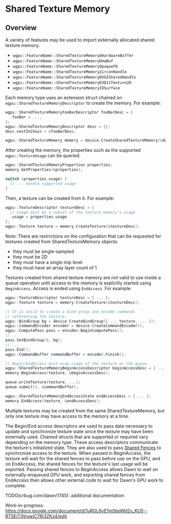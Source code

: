 # Shared Texture Memory

## Overview

A variety of features may be used to import externally allocated shared texture memory.

- `wgpu::FeatureName::SharedTextureMemoryAHardwareBuffer`
- `wgpu::FeatureName::SharedTextureMemoryDmaBuf`
- `wgpu::FeatureName::SharedTextureMemoryOpaqueFD`
- `wgpu::FeatureName::SharedTextureMemoryZirconHandle`
- `wgpu::FeatureName::SharedTextureMemoryDXGISharedHandle`
- `wgpu::FeatureName::SharedTextureMemoryD3D11Texture2D`
- `wgpu::FeatureName::SharedTextureMemoryIOSurface`

Each memory type uses an extension struct chained on `wgpu::SharedTextureMemoryDescriptor` to create the memory. For example:

```c++
wgpu::SharedTextureMemoryFooBarDescriptor fooBarDesc = {
  .fooBar = ...,
};
wgpu::SharedTextureMemoryDescriptor desc = {};
desc.nextInChain = &fooBarDesc;

wgpu::SharedTextureMemory memory = device.CreateSharedTextureMemory(&desc);
```

After creating the memory, the properties such as the supported `wgpu::TextureUsage` can be queried.
```c++
wgpu::SharedTextureMemoryProperties properties;
memory.GetProperties(&properties);

switch (properties.usage) {
  // ... handle supported usage
}
```

Then, a texture can be created from it. For example:
```c++
wgpu::TextureDescriptor textureDesc = {
  // usage must be a subset of the texture memory's usage
  .usage = properties.usage
};
wgpu::Texture texture = memory.CreateTexture(&textureDesc);
```

Note: There are restrictions on the configuration that can be requested for
textures created from SharedTextureMemory objects:
- they must be single-sampled
- they must be 2D
- they must have a single mip level
- they must have an array layer count of 1

Textures created from shared texture memory are not valid to use inside a queue operation until access to the memory is explicitly started using `BeginAccess`. Access is ended using `EndAccess`. For example:

```c++
wgpu::TextureDescriptor textureDesc = { ... };
wgpu::Texture texture = memory.CreateTexture(&textureDesc);

// It is valid to create a bind group and encode commands
// referencing the texture.
wgpu::BindGroup bg = device.CreateBindGroup({..., texture, ... });
wgpu::CommandEncoder encoder = device.CreateCommandEncoder();
wgpu::ComputePass pass = encoder.BeginComputePass();
// ...
pass.SetBindGroup(0, bg);
// ...
pass.End();
wgpu::CommandBuffer commandBuffer = encoder.Finish();

// Begin/EndAccess must wrap usage of the texture on the queue.
wgpu::SharedTextureMemoryBeginAccessDescriptor beginAccessDesc = { ... };
memory.BeginAccess(texture, &beginAccessDesc);

queue.writeTexture(texture, ...);
queue.submit(1, &commandBuffer);

wgpu::SharedTextureMemoryEndAccessState endAccessDesc = { ... };
memory.EndAccess(texture, &endAccessDesc);
```

Multiple textures may be created from the same SharedTextureMemory, but only one texture may have access to the memory at a time.

The Begin/End access descriptors are used to pass data necessary to update and synchronize texture state since the texture may have been externally used. Chained structs that are supported or required vary depending on the memory type. These access descriptors communicate the texture's initialized state. They are also used to pass [Shared Fences](./shared_fence.md) to synchronize access to the texture. When passed in BeginAccess, the texture will wait for the shared fences to pass before use on the GPU, and on EndAccess, the shared fences for the texture's last usage will be exported. Passing shared fences to BeginAccess allows Dawn to wait on externally-enqueued GPU work, and exporting shared fences from EndAccess then allows other external code to wait for Dawn's GPU work to complete.

TODO(crbug.com/dawn/1745): additional documentation

Work-in-progress: https://docs.google.com/document/d/1uRGL6vE1mSbpWd2v_KU5--RT5EjTXtruwiC7Ri3ZKz4/edit

